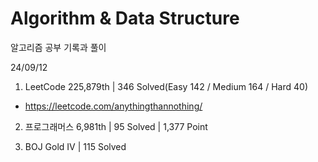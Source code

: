 # Algorithm & Data Structure

알고리즘 공부 기록과 풀이

24/09/12

1. LeetCode 225,879th | 346 Solved(Easy 142 / Medium 164 / Hard 40)
- https://leetcode.com/anythingthannothing/

2. 프로그래머스 6,981th | 95 Solved | 1,377 Point

3. BOJ Gold IV | 115 Solved

